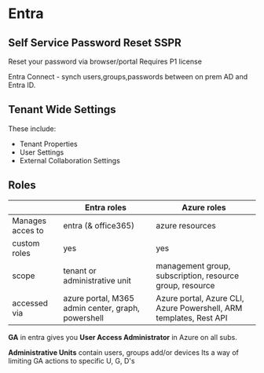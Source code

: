 # Entra 

## Self Service Password Reset SSPR 
Reset your password via browser/portal 
Requires P1 license 

Entra Connect - synch users,groups,passwords between on prem AD and Entra ID. 

## Tenant Wide Settings 
These include:
- Tenant Properties
- User Settings 
- External Collaboration Settings 

## Roles

| | Entra roles | Azure roles | 
| --- | --- | --- |
| Manages acces to | entra (& office365)| azure resources |
| custom roles | yes | yes |
| scope | tenant or administrative unit | management group, subscription, resource group, resource |
| accessed via | azure portal, M365 admin center, graph, powershell | Azure portal, Azure CLI, Azure Powershell, ARM templates, Rest API |

**GA** in entra gives you **User Access Administrator** in Azure on all subs.  

**Administrative Units** contain users, groups add/or devices 
Its a way of limiting GA actions to specific U, G, D's
